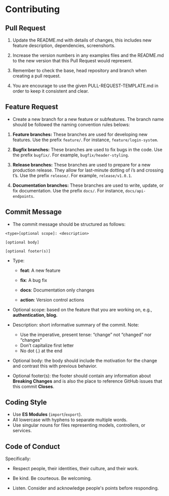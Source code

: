 
# Contributing

  

## Pull Request

1. Update the README.md with details of changes, this includes new feature description, dependencies, screenshorts.

2. Increase the version numbers in any examples files and the README.md to the new version that this Pull Request would represent.

3. Remember to check the base, head repository and branch when creating a pull request.

4. You are encourage to use the given PULL-REQUEST-TEMPLATE.md in order to keep it consistent and clear.

  
  

## Feature Request

- Create a new branch for a new feature or subfeatures. The branch name should be followed the naming convention rules belows:

1.  **Feature branches:** These branches are used for developing new features. Use the prefix `feature/`. For instance, `feature/login-system`.

2.  **Bugfix branches:** These branches are used to fix bugs in the code. Use the prefix `bugfix/`. For example, `bugfix/header-styling`.

3.  **Release branches:** These branches are used to prepare for a new production release. They allow for last-minute dotting of i’s and crossing t’s. Use the prefix `release/`. For example, `release/v1.0.1`.

4.  **Documentation branches:** These branches are used to write, update, or fix documentation. Use the prefix `docs/`. For instance, `docs/api-endpoints`.

  

## Commit Message

- The commit message should be structured as follows:

```
<type>[optional scope]: <description>

[optional body]

[optional footer(s)]
```

- Type:

	-   **feat**: A new feature

	-   **fix**: A bug fix

	-   **docs**: Documentation only changes

	-	**action**: Version control actions

- Optional scope: based on the feature that you are working on, e.g., **authentication, blog.**

- Description: short informative summary of the commit. Note:
	- Use the imperative, present tense: “change” not “changed” nor “changes”
	- Don’t capitalize first letter
	- No dot (.) at the end

- Optional body: the body should include the motivation for the change and contrast this with previous behavior.

- Optional footer(s): the footer should contain any information about **Breaking Changes** and is also the place to reference GitHub issues that this commit **Closes**.

  

## Coding Style

- Use **ES Modules** (`import`/`export`).
- All lowercase with hyphens to separate multiple words.
- Use singular nouns for files representing models, controllers, or services.

## Code of Conduct

Specifically:

- Respect people, their identities, their culture, and their work.

- Be kind. Be courteous. Be welcoming.

- Listen. Consider and acknowledge people's points before responding.